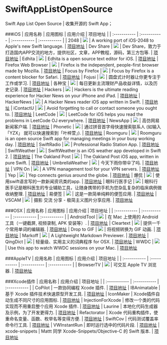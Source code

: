 # SwiftAppListOpenSource
Swift App List Open Source | 收集开源的 Swift App；

###iOS
| 应用名称 | 应用图标 | 应用介绍 | 项目地址 |
| :----------- | :----------- | :----------- | :----------- |
| 2048 | ![](http://is5.mzstatic.com/image/thumb/Purple6/v4/ac/3c/67/ac3c6783-a45d-26c6-f748-5d29383988d5/source/100x100bb.jpg) | A working port of iOS-2048 to Apple's new Swift language. | [项目地址](https://github.com/austinzheng/swift-2048/tree/master/swift-2048)
| Dev Share | ![](http://is1.mzstatic.com/image/thumb/Purple49/v4/f0/56/ba/f056ba45-07d0-7b32-57e0-27ed11d8b477/source/100x100bb.jpg) | Dev Share，致力于打造国内APP交流的地方，提供社区，文章，APP教程，源码，第三方包等. | [项目地址](https://github.com/feiin/swiftmi-app)
| Edhita | ![](http://is3.mzstatic.com/image/thumb/Purple60/v4/94/93/f0/9493f016-f8a7-434d-e0c9-db1a59955ac2/source/100x100bb.jpg) | Edhita is a open source text editor for iOS. | [项目地址](https://github.com/tnantoka/edhita)
| Firefox Web Browser | ![](http://is2.mzstatic.com/image/thumb/Purple60/v4/61/e3/8c/61e38c6a-1760-9541-f40a-b12ccfa4a861/source/100x100bb.jpg) | Firefox is the independent, people-first browser made by Mozilla. | [项目地址](https://github.com/mozilla/firefox-ios)
| Focus by Firefox | ![](http://is2.mzstatic.com/image/thumb/Purple69/v4/5b/2f/64/5b2f64de-8da8-ca28-6900-3d103f1284c7/source/100x100bb.jpg) | Focus by Firefox is a content blocker for Safari. | [项目地址](https://github.com/mozilla/focus)
| Fojusi | ![](http://is4.mzstatic.com/image/thumb/Purple69/v4/20/7c/87/207c87a4-9ea8-3556-13b2-de3e8aa07e13/source/100x100bb.jpg) | 圆盘式计时器让你更专注于工作或学习. | [项目地址](https://github.com/dasdom/Tomate)
| 各种宝 | ![](http://is3.mzstatic.com/image/thumb/Purple5/v4/9b/73/2c/9b732ca5-34c3-037f-5164-31487751f1da/source/100x100bb.jpg) | 每日更新主流理财产品收益详情，以及历史记录. | [项目地址](https://github.com/szpnygo/iOS-fundmoney-swift)
| Hackers | ![](http://is3.mzstatic.com/image/thumb/Purple49/v4/5e/2e/87/5e2e8792-492e-327f-b49c-ef14950648a4/source/100x100bb.jpg) | Hackers is the ultimate reading experience for Hacker News on your iPhone and iPad. | [项目地址](https://github.com/weiran/Hackers)
| HackerNews | ![](http://is4.mzstatic.com/image/thumb/Purple69/v4/bd/02/94/bd0294e5-856b-0b49-0301-d311d64ef8d2/source/100x100bb.jpg) | A Hacker News reader iOS app written in Swift. | [项目地址](https://github.com/amitburst/HackerNews)
| iContactU | ![](http://is3.mzstatic.com/image/thumb/Purple5/v4/96/b2/8b/96b28b59-8624-83a3-14c2-6f35f6cbec89/source/100x100bb.jpg) | Avoid forgetting to call or contact someone you ought to. | [项目地址](https://github.com/rizal72/iContactU)
| LeetCode | ![](http://is5.mzstatic.com/image/thumb/Purple6/v4/ff/26/19/ff261958-7104-a583-7895-ee3ce2b28a37/source/100x100bb.jpg) | LeetCode for iOS helps you read the problems in LeetCode OJ everywhere. | [项目地址](https://github.com/diwu/LeetCode-Solutions-in-Swift)
| NewsApp | ![](http://7xl2dx.com1.z0.glb.clouddn.com/sd_neteaseNews.png) | 高仿网易新闻客户端. | [项目地址](https://github.com/SmallLang/NewsApp)
| Phonetic | ![](http://7xl2dx.com1.z0.glb.clouddn.com/sd_Phonetic.png) | 通过拼音首字母快速搜索联系人 (如输入「YZX」 就可以快速搜索到「叶梓萱」). | [项目地址](https://github.com/iAugux/Phonetic)
| Roomguru | ![](http://7xl2dx.com1.z0.glb.clouddn.com/sd_UmbrellaWeather.jpeg) | Roomguru is an open source Swift app for managing meetings in your busy working day. | [项目地址](https://github.com/netguru/roomguru)
| SwiftRadio | ![](http://7xl2dx.com1.z0.glb.clouddn.com/sd_SwiftRadioPro.png) | Professional Radio Station App. | [项目地址](https://github.com/swiftcodex/Swift-Radio-Pro)
| SwiftWeather | ![](http://7xl2dx.com1.z0.glb.clouddn.com/sd_default.png) | SwiftWeather is an iOS weather app developed in Swift 2. | [项目地址](https://github.com/JakeLin/SwiftWeather)
| The Oakland Post | ![](http://7xl2dx.com1.z0.glb.clouddn.com/sd_TheOaklandPost.png) | The Oakland Post iOS app, written in pure Swift. | [项目地址](https://github.com/aclissold/the-oakland-post)
| UmbrellaWeather | ![](http://7xl2dx.com1.z0.glb.clouddn.com/sd_UmbrellaWeather.jpeg) | 今天下雨你带伞了吗. | [项目地址](https://github.com/ZeroJian/UmbrellaWeather)
| VPN On | ![](http://is5.mzstatic.com/image/thumb/Purple20/v4/c8/c8/12/c8c8129b-cc77-e3ee-3c40-88d839784040/source/100x100bb.jpg) | A VPN management tool for your VPN servers. | [项目地址](https://github.com/lexrus/VPNOn)
| Yep | ![](http://7xl2dx.com1.z0.glb.clouddn.com/sd_Yep.jpeg) | Yep connects genius around the globe. | [项目地址](https://github.com/CatchChat/Yep)
| 爆侃 | ![](http://7xl2dx.com1.z0.glb.clouddn.com/sd_baokan.png) | 使用swift语言写的一款新闻资讯类的app. | [项目地址](https://github.com/6ag/BaoKanIOS)
| 眼科行医手记 | ![](http://is2.mzstatic.com/image/thumb/Purple7/v4/2a/73/1f/2a731fb9-2ba7-d0e2-b7de-8575926265cf/source/100x100bb.jpg) | 眼科行医手记是眼科医生的专业辅助工具，让随身携带的手机为您杂乱复杂的临床病例做收纳整理. | [项目地址](https://github.com/herrkaefer/CaseAssistant)
| 易便签 | ![](http://is3.mzstatic.com/image/thumb/Purple5/v4/1e/67/99/1e6799a6-fe24-72fb-eee8-e1e0b6c65ee7/source/100x100bb.jpg) | 这是一款简单纯粹的便签应用. | [项目地址](https://github.com/likumb/SimpleMemo)
| VSCAM | ![](http://is1.mzstatic.com/image/thumb/Purple122/v4/52/2c/b8/522cb81e-25aa-e292-1634-765ceacc49ff/source/175x175bb.jpg) | 摄影 交流 分享 - 极简主义图片分享应用. | [项目地址](https://github.com/EyreFree/VSCAM)



###OSX
| 应用名称 | 应用图标 | 应用介绍 | 项目地址 |
| :----------- | :----------- | :----------- | :----------- |
| AndroidTool | ![](http://7xl2dx.com1.z0.glb.clouddn.com/sd_AndroidTool.png) | 在 Mac 上使用的 Android 工具（一键截屏, 视频录制, APK 安装等）. | [项目地址](https://github.com/mortenjust/androidtool-mac)
| Cleartext | ![](http://7xl2dx.com1.z0.glb.clouddn.com/sd_Cleartext.png) | 提供一千个常用单词的编辑器. | [项目地址](https://github.com/mortenjust/cleartext-mac)
| Drop to GIF | ![](http://7xl2dx.com1.z0.glb.clouddn.com/sd_DropToGif.png) | 将视频转换为 GIF 动画. | [项目地址](https://github.com/mortenjust/droptogif)
| Markoff | ![](http://7xl2dx.com1.z0.glb.clouddn.com/sd_Markoff.png) | A Lightweight Markdown Previewer. | [项目地址](https://github.com/thoughtbot/Markoff)
| QingDict | ![](http://7xl2dx.com1.z0.glb.clouddn.com/sd_QingDict.png) | 轻量级、实用主义的词典程序 for OSX. | [项目地址](https://github.com/yingDev/QingDict)
| WWDC | ![](http://7xl2dx.com1.z0.glb.clouddn.com/sd_WWDCMac.png) | Use this app to watch WWDC sessions on your Mac. | [项目地址](https://github.com/insidegui/WWDC)


###AppleTV
| 应用名称 | 应用图标 | 应用介绍 | 项目地址 |
| :----------- | :----------- | :----------- | :----------- |
| BrowserTV | ![](http://7xl2dx.com1.z0.glb.clouddn.com/sd_BrowserTV.png?imageView2/2/w/100) | 可交互 Apple TV 浏览器. | [项目地址](https://github.com/zats/BrowserTV)


###Xcode插件
| 应用名称 | 应用介绍 | 项目地址 |
| :----------- | :----------- | :----------- |
| CoPilot | 一款协同编程 Xcode 插件. | [项目地址](https://github.com/feinstruktur/CoPilot)
| IBAnimatable | 基于 Xcode 插件技术快速原型开发工具. | [项目地址](https://github.com/JakeLin/IBAnimatable)
| IconMaker | Xcode插件自动生成不同尺寸的应用图标. | [项目地址](https://github.com/kaphacius/IconMaker)
| InjectionForXcode | 修改一个类的代码实现而不用重启整个应用 Xcode 插件. | [项目地址](https://github.com/johnno1962/injectionforxcode)
| Laurine | 本地化代码生成器及示例，为了开发更得力. | [项目地址](https://github.com/JiriTrecak/Laurine)
| Refactorator | Xcode 代码重构插件，使重命名变量、函数、枚举名等变得方便. | [项目地址](https://github.com/johnno1962/Refactorator)
| SwiftCov | 代码测试覆盖率命令行工具. | [项目地址](https://github.com/realm/SwiftCov)
| VWInstantRun | 即时运行选中的代码片段. | [项目地址](https://github.com/wangshengjia/VWInstantRun)
| xcode-snippets | Mattt 同学 Xcode-Snippets/Objective-C 的 Swift 版本. | [项目地址](https://github.com/Abizern/xcode-snippets)
